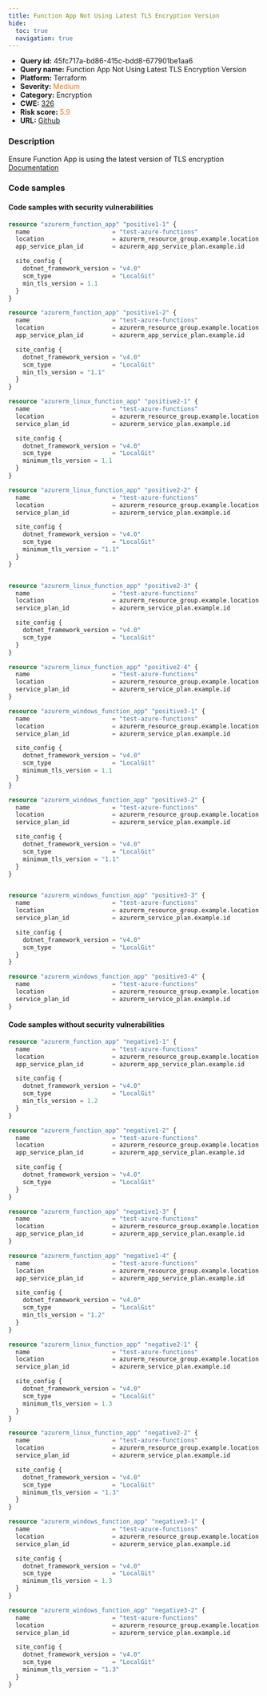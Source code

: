 ```yaml
---
title: Function App Not Using Latest TLS Encryption Version
hide:
  toc: true
  navigation: true
---
```


<style>
  .highlight .hll {
    background-color: #ff171742;
  }
  .md-content {
    max-width: 1100px;
    margin: 0 auto;
  }
</style>

-   **Query id:** 45fc717a-bd86-415c-bdd8-677901be1aa6
-   **Query name:** Function App Not Using Latest TLS Encryption Version
-   **Platform:** Terraform
-   **Severity:** <span style="color:#ff7213">Medium</span>
-   **Category:** Encryption
-   **CWE:** <a href="https://cwe.mitre.org/data/definitions/326.html" onclick="newWindowOpenerSafe(event, 'https://cwe.mitre.org/data/definitions/326.html')">326</a>
-   **Risk score:** <span style="color:#ff7213">5.9</span>
-   **URL:** [Github](https://github.com/Checkmarx/kics/tree/master/assets/queries/terraform/azure/function_app_not_using_latest_tls_encryption_version)

### Description
Ensure Function App is using the latest version of TLS encryption<br>
[Documentation](https://registry.terraform.io/providers/hashicorp/azurerm/latest/docs/resources/function_app#min_tls_version)

### Code samples
#### Code samples with security vulnerabilities
```tf title="Positive test num. 1 - tf file" hl_lines="9 21"
resource "azurerm_function_app" "positive1-1" {
  name                       = "test-azure-functions"
  location                   = azurerm_resource_group.example.location
  app_service_plan_id        = azurerm_app_service_plan.example.id

  site_config {
    dotnet_framework_version = "v4.0"
    scm_type                 = "LocalGit"
    min_tls_version = 1.1
  }
}

resource "azurerm_function_app" "positive1-2" {
  name                       = "test-azure-functions"
  location                   = azurerm_resource_group.example.location
  app_service_plan_id        = azurerm_app_service_plan.example.id

  site_config {
    dotnet_framework_version = "v4.0"
    scm_type                 = "LocalGit"
    min_tls_version = "1.1"
  }
}

```
```tf title="Positive test num. 2 - tf file" hl_lines="9 37 21 31"
resource "azurerm_linux_function_app" "positive2-1" {
  name                       = "test-azure-functions"
  location                   = azurerm_resource_group.example.location
  service_plan_id            = azurerm_service_plan.example.id

  site_config {
    dotnet_framework_version = "v4.0"
    scm_type                 = "LocalGit"
    minimum_tls_version = 1.1
  }
}

resource "azurerm_linux_function_app" "positive2-2" {
  name                       = "test-azure-functions"
  location                   = azurerm_resource_group.example.location
  service_plan_id            = azurerm_service_plan.example.id

  site_config {
    dotnet_framework_version = "v4.0"
    scm_type                 = "LocalGit"
    minimum_tls_version = "1.1"
  }
}


resource "azurerm_linux_function_app" "positive2-3" {
  name                       = "test-azure-functions"
  location                   = azurerm_resource_group.example.location
  service_plan_id            = azurerm_service_plan.example.id

  site_config {
    dotnet_framework_version = "v4.0"
    scm_type                 = "LocalGit"
  }
}

resource "azurerm_linux_function_app" "positive2-4" {
  name                       = "test-azure-functions"
  location                   = azurerm_resource_group.example.location
  service_plan_id            = azurerm_service_plan.example.id
}

```
```tf title="Positive test num. 3 - tf file" hl_lines="9 37 21 31"
resource "azurerm_windows_function_app" "positive3-1" {
  name                       = "test-azure-functions"
  location                   = azurerm_resource_group.example.location
  service_plan_id            = azurerm_service_plan.example.id

  site_config {
    dotnet_framework_version = "v4.0"
    scm_type                 = "LocalGit"
    minimum_tls_version = 1.1
  }
}

resource "azurerm_windows_function_app" "positive3-2" {
  name                       = "test-azure-functions"
  location                   = azurerm_resource_group.example.location
  service_plan_id            = azurerm_service_plan.example.id

  site_config {
    dotnet_framework_version = "v4.0"
    scm_type                 = "LocalGit"
    minimum_tls_version = "1.1"
  }
}


resource "azurerm_windows_function_app" "positive3-3" {
  name                       = "test-azure-functions"
  location                   = azurerm_resource_group.example.location
  service_plan_id            = azurerm_service_plan.example.id

  site_config {
    dotnet_framework_version = "v4.0"
    scm_type                 = "LocalGit"
  }
}

resource "azurerm_windows_function_app" "positive3-4" {
  name                       = "test-azure-functions"
  location                   = azurerm_resource_group.example.location
  service_plan_id            = azurerm_service_plan.example.id
}

```


#### Code samples without security vulnerabilities
```tf title="Negative test num. 1 - tf file"
resource "azurerm_function_app" "negative1-1" {
  name                       = "test-azure-functions"
  location                   = azurerm_resource_group.example.location
  app_service_plan_id        = azurerm_app_service_plan.example.id

  site_config {
    dotnet_framework_version = "v4.0"
    scm_type                 = "LocalGit"
    min_tls_version = 1.2
  }
}

resource "azurerm_function_app" "negative1-2" {
  name                       = "test-azure-functions"
  location                   = azurerm_resource_group.example.location
  app_service_plan_id        = azurerm_app_service_plan.example.id

  site_config {
    dotnet_framework_version = "v4.0"
    scm_type                 = "LocalGit"
  }
}

resource "azurerm_function_app" "negative1-3" {
  name                       = "test-azure-functions"
  location                   = azurerm_resource_group.example.location
  app_service_plan_id        = azurerm_app_service_plan.example.id
}

resource "azurerm_function_app" "negative1-4" {
  name                       = "test-azure-functions"
  location                   = azurerm_resource_group.example.location
  app_service_plan_id        = azurerm_app_service_plan.example.id

  site_config {
    dotnet_framework_version = "v4.0"
    scm_type                 = "LocalGit"
    min_tls_version = "1.2"
  }
}
```
```tf title="Negative test num. 2 - tf file"
resource "azurerm_linux_function_app" "negative2-1" {
  name                       = "test-azure-functions"
  location                   = azurerm_resource_group.example.location
  service_plan_id            = azurerm_service_plan.example.id

  site_config {
    dotnet_framework_version = "v4.0"
    scm_type                 = "LocalGit"
    minimum_tls_version = 1.3
  }
}

resource "azurerm_linux_function_app" "negative2-2" {
  name                       = "test-azure-functions"
  location                   = azurerm_resource_group.example.location
  service_plan_id            = azurerm_service_plan.example.id

  site_config {
    dotnet_framework_version = "v4.0"
    scm_type                 = "LocalGit"
    minimum_tls_version = "1.3"
  }
}
```
```tf title="Negative test num. 3 - tf file"
resource "azurerm_windows_function_app" "negative3-1" {
  name                       = "test-azure-functions"
  location                   = azurerm_resource_group.example.location
  service_plan_id            = azurerm_service_plan.example.id

  site_config {
    dotnet_framework_version = "v4.0"
    scm_type                 = "LocalGit"
    minimum_tls_version = 1.3
  }
}

resource "azurerm_windows_function_app" "negative3-2" {
  name                       = "test-azure-functions"
  location                   = azurerm_resource_group.example.location
  service_plan_id            = azurerm_service_plan.example.id

  site_config {
    dotnet_framework_version = "v4.0"
    scm_type                 = "LocalGit"
    minimum_tls_version = "1.3"
  }
}
```

